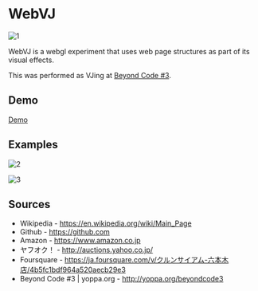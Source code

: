 WebVJ
=====================

![1](https://raw.githubusercontent.com/mattatz/WebVJ/master/captures/WebVJ_1.gif)

WebVJ is a webgl experiment that uses web page structures as part of its visual effects.

This was performed as VJing at [Beyond Code #3](https://www.super-deluxe.com/room/4258/).

## Demo

[Demo](http://webvj.mattatz.org)

## Examples

![2](https://raw.githubusercontent.com/mattatz/WebVJ/master/captures/WebVJ_2.gif)

![3](https://raw.githubusercontent.com/mattatz/WebVJ/master/captures/WebVJ_3.gif)

## Sources

- Wikipedia - https://en.wikipedia.org/wiki/Main_Page
- Github - https://github.com
- Amazon - https://www.amazon.co.jp
- ヤフオク！ - http://auctions.yahoo.co.jp/
- Foursquare - https://ja.foursquare.com/v/クルンサイアム-六本木店/4b5fc1bdf964a520aecb29e3
- Beyond Code #3 | yoppa.org - http://yoppa.org/beyondcode3

